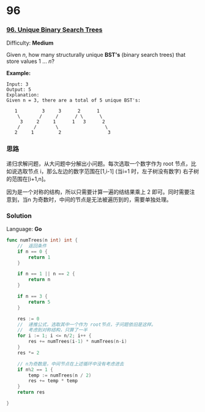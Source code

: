 # 96
### [96\. Unique Binary Search Trees](https://leetcode.com/problems/unique-binary-search-trees/)

Difficulty: **Medium**


Given _n_, how many structurally unique **BST's** (binary search trees) that store values 1 ... _n_?

**Example:**

```
Input: 3
Output: 5
Explanation:
Given n = 3, there are a total of 5 unique BST's:

   1         3     3      2      1
    \       /     /      / \      \
     3     2     1      1   3      2
    /     /       \                 \
   2     1         2                 3
```

### 思路
递归求解问题，从大问题中分解出小问题。每次选取一个数字作为 root 节点，比如说选取节点 i，那么左边的数字范围在[1,i-1] (当i=1 时，左子树没有数字) 右子树的范围在[i+1,n]。

因为是一个对称的结构，所以只需要计算一遍的结结果乘上 2 即可。同时需要注意到，当n 为奇数时，中间的节点是无法被遍历到的，需要单独处理。

### Solution

Language: **Go**

```go
func numTrees(n int) int {
    //  返回条件
	if n == 0 {
		return 1
	}

	if n == 1 || n == 2 {
		return n
	}

	if n == 3 {
		return 5
	}

	res := 0
	//  递推公式，选取其中一个作为 root节点，子问题依旧是这样。
	//  考虑到对称结构，只算了一半
	for i := 1; i <= n/2; i++ {
		res += numTrees(i-1) * numTrees(n-i)
	}
	res *= 2

	// n为奇数是，中间节点在上述循环中没有考虑进去
	if n%2 == 1 {
		temp := numTrees(n / 2)
		res += temp * temp
	}
	return res

}
```